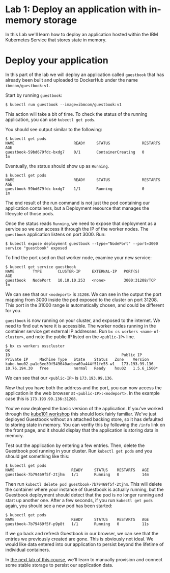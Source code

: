 # Lab 1: Deploy an application with in-memory storage

In this Lab we'll learn how to deploy an application hosted within the IBM Kubernetes Service that stores
state in memory.

# Deploy your application

In this part of the lab we will deploy an application called `guestbook`
that has already been built and uploaded to DockerHub under the name
`ibmcom/guestbook:v1`.

Start by running `guestbook`:

```
$ kubectl run guestbook --image=ibmcom/guestbook:v1
```

This action will take a bit of time. To check the status of the running application,
you can use `kubectl get pods`.

You should see output similar to the following:
```console
$ kubectl get pods
NAME                          READY     STATUS              RESTARTS   AGE
guestbook-59bd679fdc-bxdg7    0/1       ContainerCreating   0          1m
```
Eventually, the status should show up as `Running`.
```console
$ kubectl get pods
NAME                          READY     STATUS              RESTARTS   AGE
guestbook-59bd679fdc-bxdg7    1/1       Running             0          1m
```

The end result of the run command is not just the pod containing our application containers,
but a Deployment resource that manages the lifecycle of those pods.
 
Once the status reads `Running`, we need to expose that deployment as a
service so we can access it through the IP of the worker nodes.
The `guestbook` application listens on port 3000.  Run:

```console
$ kubectl expose deployment guestbook --type="NodePort" --port=3000
service "guestbook" exposed
```

To find the port used on that worker node, examine your new service:
```console
$ kubectl get service guestbook
NAME        TYPE       CLUSTER-IP     EXTERNAL-IP   PORT(S)          AGE
guestbook   NodePort   10.10.10.253   <none>        3000:31208/TCP   1m
```

We can see that our `<nodeport>` is `31208`. We can see in the output the port mapping from 3000 inside 
the pod exposed to the cluster on port 31208. This port in the 31000 range is automatically chosen, 
and could be different for you.

`guestbook` is now running on your cluster, and exposed to the internet. We need to find out where it is accessible.
The worker nodes running in the container service get external IP addresses.
Run `bx cs workers <name-of-cluster>`, and note the public IP listed on the `<public-IP>` line.
```console
$ bx cs workers osscluster
OK
ID                                                 Public IP        Private IP     Machine Type   State    Status   Zone    Version  
kube-hou02-pa1e3ee39f549640aebea69a444f51fe55-w1   173.193.99.136   10.76.194.30   free           normal   Ready    hou02   1.5.6_1500*
```

We can see that our `<public-IP>` is `173.193.99.136`.
   
Now that you have both the address and the port, you can now access the application in the web browser
at `<public-IP>:<nodeport>`. In the example case this is `173.193.99.136:31208`.
   
You've now deployed the basic version of the application. If you've worked through the [kube101 workshop](https://github.com/IBM/kube101/tree/master/workshop)
this should look fairly familiar. We've just deployed Guestbook without an attached backing store, so it has defaulted to storing state in memory. You can verifiy
this by following the `/info` link on the front page, and it should display that the application is storing data in memory.

Test out the application by entering a few entries. Then, delete the Guestbook pod running in your cluster. Run `kubectl get pods` and you should get something
like this:
```console
$ kubectl get pods
NAME                         READY     STATUS    RESTARTS   AGE
guestbook-7b79469f5f-2tjhm   1/1       Running   0          14m
```

Then run `kubectl delete pod guestbook-7b79469f5f-2tjhm`. This will delete the container where your instance of Guestbook is actually running, but the Guestbook
deployment should detect that the pod is no longer running and start up another one. After a few seconds, if you run `kubectl get pods` again, you should see a new pod has been started:
```console
$ kubectl get pods
NAME                         READY     STATUS    RESTARTS   AGE
guestbook-7b79469f5f-p9p8t   1/1       Running   0          11s
```

If we go back and refresh Guestbook in our browser, we can see that the entries 
we previously created are gone. This is obviously not ideal. We would like data
entered into our application to persist beyond the lifetime of individual containers.

In [the next lab of this course](../Lab2/README.md), we'll learn to manually provision
and connect some stable storage to persist our application data.
